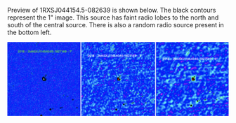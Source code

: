 Preview of 1RXSJ044154.5-082639 is shown below. The black contours represent the 1" image. This source has faint radio lobes to the north and south of the central source. There is also a random radio source present in the bottom left. 

![2MASXJ11454045-1827149](2MASXJ11454045-1827149.png "2MASXJ11454045-1827149-2018")


